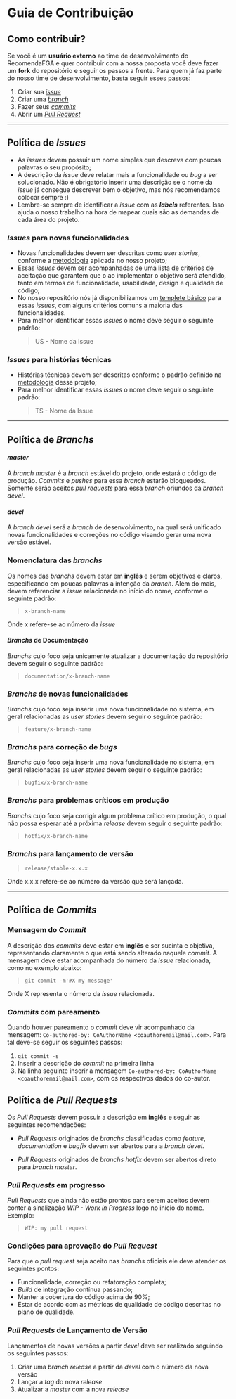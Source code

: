 # Guia de Contribuição

## Como contribuir?

Se você é um **usuário externo** ao time de desenvolvimento do RecomendaFGA e quer contribuir com a nossa proposta você deve fazer um **fork** do repositório e seguir os passos a frente. Para quem já faz parte do nosso time de desenvolvimento, basta seguir esses passos:

1. Criar sua [_issue_](CONTRIBUTING.md#política-de-issues)
1. Criar uma [_branch_](CONTRIBUTING.md#política-de-branchs)
1. Fazer seus [_commits_](CONTRIBUTING.md#política-de-commits)
1. Abrir um [_Pull Request_](CONTRIBUTING.md#política-de-pull-request)

---

## Política de _Issues_

* As _issues_ devem possuir um nome simples que descreva com poucas palavras o seu propósito;
* A descrição da _issue_ deve relatar mais a funcionalidade ou _bug_ a ser solucionado. Não é obrigatório inserir uma descrição se o nome da _issue_ já consegue descrever bem o objetivo, mas nós recomendamos colocar sempre :)
* Lembre-se sempre de identificar a _issue_ com as _**labels**_ referentes. Isso ajuda o nosso trabalho na hora de mapear quais são as demandas de cada área do projeto.

### _Issues_ para novas funcionalidades

* Novas funcionalidades devem ser descritas como _user stories_, conforme a [metodologia](docs/_posts/2018-08-24-metodologia.md) aplicada no nosso projeto;
* Essas _issues_ devem ser acompanhadas de uma lista de critérios de aceitação que garantem que o ao implementar o objetivo será atendido, tanto em termos de funcionalidade, usabilidade, design e qualidade de código;
* No nosso repositório nós já disponibilizamos um [templete básico](https://github.com/fga-eps-mds/RecomendaFGA/issues/new?template=us-template.md) para essas _issues_, com alguns critérios comuns a maioria das funcionalidades.
* Para melhor identificar essas _issues_ o nome deve seguir o seguinte padrão:
    > US - Nome da Issue

### _Issues_ para histórias técnicas
* Histórias técnicas devem ser descritas conforme o padrão definido na [metodologia](docs/_posts/2018-08-24-metodologia.md) desse projeto;
* Para melhor identificar essas _issues_ o nome deve seguir o seguinte padrão:
    > TS - Nome da Issue
---

## Política de _Branchs_

#### _master_

A _branch master_ é a _branch_ estável do projeto, onde estará o código de produção. _Commits_ e _pushes_ para essa _branch_ estarão bloqueados. Somente serão aceitos _pull requests_ para essa _branch_ oriundos da _branch devel_.

#### _devel_

A _branch devel_ será a _branch_ de desenvolvimento, na qual será unificado novas funcionalidades e correções no código visando gerar uma nova versão estável.

### Nomenclatura das _branchs_

Os nomes das _branchs_ devem estar em **inglês** e serem objetivos e claros, especificando em poucas palavras a intenção da _branch_. Além do mais, devem referenciar a _issue_ relacionada no início do nome, conforme o seguinte padrão:

> `x-branch-name`

Onde x refere-se ao número da _issue_

#### _Branchs_ de Documentação

_Branchs_ cujo foco seja unicamente atualizar a documentação do repositório devem seguir o seguinte padrão:

> `documentation/x-branch-name`

### _Branchs_ de novas funcionalidades

_Branchs_ cujo foco seja inserir uma nova funcionalidade no sistema, em geral relacionadas as _user stories_ devem seguir o seguinte padrão:

> `feature/x-branch-name`

### _Branchs_ para correção de _bugs_

_Branchs_ cujo foco seja inserir uma nova funcionalidade no sistema, em geral relacionadas as _user stories_ devem seguir o seguinte padrão:

> `bugfix/x-branch-name`

### _Branchs_ para problemas críticos em produção

_Branchs_ cujo foco seja corrigir algum problema crítico em produção, o qual não possa esperar até a próxima _release_ devem seguir o seguinte padrão:

> `hotfix/x-branch-name`

### _Branchs_ para lançamento de versão

> `release/stable-x.x.x`

Onde x.x.x refere-se ao número da versão que será lançada.

---

## Política de _Commits_

### Mensagem do _Commit_
A descrição dos _commits_ deve estar em **inglês** e ser sucinta e objetiva, representando claramente o que está sendo alterado naquele _commit_. A mensagem deve estar acompanhada do número da _issue_ relacionada, como no exemplo abaixo:

> `git commit -m'#X my message'`

Onde X representa o número da _issue_ relacionada.

### _Commits_ com pareamento

Quando houver pareamento o _commit_ deve vir acompanhado da mensagem: `Co-authored-by: CoAuthorName <coauthoremail@mail.com>`. Para tal deve-se seguir os seguintes passos:

1. `git commit -s`
1. Inserir a descrição do _commit_ na primeira linha
1. Na linha seguinte inserir a mensagem `Co-authored-by: CoAuthorName <coauthoremail@mail.com>`, com os respectivos dados do co-autor.

## Política de _Pull Requests_

Os _Pull Requests_ devem possuir a descrição em **inglês** e seguir as seguintes recomendações:

* _Pull Requests_ originados de _branchs_ classificadas como _feature_, _documentation_ e _bugfix_ devem ser abertos para a _branch_ _devel_.

* _Pull Requests_ originados de _branchs_ _hotfix_ devem ser abertos direto para _branch master_.

### _Pull Requests_ em progresso

_Pull Requests_ que ainda não estão prontos para serem aceitos devem conter a sinalização _WIP - Work in Progress_ logo no início do nome. Exemplo:

> `WIP: my pull request`

### Condições para aprovação do _Pull Request_

Para que o _pull request_ seja aceito nas _branchs_ oficiais ele deve atender os seguintes pontos:

* Funcionalidade, correção ou refatoração completa;
* _Build_ de integração contínua passando;
* Manter a cobertura do código acima de 90%;
* Estar de acordo com as métricas de qualidade de código descritas no plano de qualidade.

### _Pull Requests_ de Lançamento de Versão

Lançamentos de novas versões a partir _devel_ deve ser realizado seguindo os seguintes passos:

1. Criar uma _branch_ _release_ a partir da _devel_ com o número da nova versão
1. Lançar a _tag_ do nova _release_
1. Atualizar a _master_ com a nova _release_

